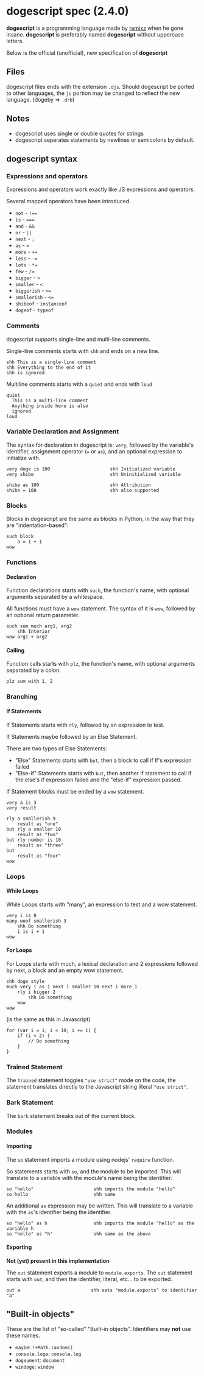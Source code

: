 # dogescript spec (2.4.0)

**dogescript** is a programming language made by [remixz](https://github.com/remixz) when he gone insane. **dogescript** is preferably named **dogescript** without uppercase letters.

Below is the official (unofficial), new specification of **dogescript**

## Files

dogescript files ends with the extension `.djs`. Should dogescript be ported to other languages, the `js` portion may be changed to reflect the new language. (dogeby => `.drb`)

## Notes

* dogescript uses single or double quotes for strings
* dogescript seperates statements by newlines or semicolons by default.

## dogescript syntax

### Expressions and operators

Expressions and operators work exactly like JS expressions and operators.

Several mapped operators have been introduced.

* `not` - `!==`
* `is` - `===`
* `and` - `&&`
* `or` - `||`
* `next` - `; `
* `as` - `=`
* `more` - `+=`
* `less` - `-=`
* `lots` - `*=`
* `few` - `/=`
* `bigger` - `>`
* `smaller` - `<`
* `biggerish` - `>=`
* `smallerish` - `<=`
* `shibeof` - `instanceof`
* `dogeof` - `typeof`

### Comments

dogescript supports single-line and multi-line comments.

Single-line comments starts with `shh` and ends on a new line.

```
shh This is a single-line comment
shh Everything to the end of it
shh is ignored.
```

Multiline comments starts with a `quiet` and ends with `loud`

```
quiet
  This is a multi-line comment
  Anything inside here is also
  ignored
loud
```

### Variable Declaration and Assignment

The syntax for declaration in dogescript is: `very`, followed by the variable's identifier, assignment operator (`=` or `as`), and an optional expression to initialize with.

```
very doge is 100                      shh Initialized variable
very shibe                            shh Uninitialized variable

shibe as 100                          shh Attribution
shibe = 100                           shh also supported
```

### Blocks

Blocks in dogescript are the same as blocks in Python, in the way that they are "indentation-based":

```
such block
	a = 1 + 1
wow
```

### Functions

#### Declaration

Function declarations starts with `such`, the function's name, with optional arguments separated by a whitespace.

All functions must have a `wow` statement. The syntax of it is `wow`, followed by an optional return parameter.

```
such sum much arg1, arg2
	shh Interior
wow arg1 + arg2
```

#### Calling

Function calls starts with `plz`, the function's name, with optional arguments separated by a colon.

```
plz sum with 1, 2
```

### Branching

#### If Statements

If Statements starts with `rly`, followed by an expression to test.

If Statements maybe followed by an Else Statement.

There are two types of Else Statements:

* "Else" Statements starts with `but`, then a block to call if If's expression failed
* "Else-if" Statements starts with `but`, then another if statement to call if the else's if expression failed and the "else-if" expression passed.

If Statement blocks must be ended by a `wow` statement.

```
very a is 3
very result

rly a smallerish 9
	result as "one"
but rly a smaller 10
	result as "two"
but rly number is 10
	result as "three"
but
	result as "four"
wow
```

### Loops

#### While Loops

While Loops starts with "many", an expression to test and a wow statement.

```
very i is 0
many woof smallerish 3
	shh Do something
	i is i + 1
wow
```

#### For Loops

For Loops starts with much, a lexical declaration and 2 expressions followed by next, a block and an empty wow statement.

```
shh doge style
much very i as 1 next i smaller 10 next i more 1
	rly i bigger 2
		shh Do something
	wow
wow
```

(is the same as this in Javascript)

```
for (var i = 1; i < 10; i += 1) {
	if (i < 2) {
		// Do something 
	}
}
```

### Trained Statement

The `trained` statement toggles `"use strict"` mode on the code, the statement translates directly to the Javascript string literal `"use strict"`.

### Bark Statement

The `bark` statement breaks out of the current block.

### Modules

#### Importing

The `so` statement imports a module using nodejs' `require` function.

So statements starts with `so`, and the module to be imported. This will translate to a variable with the module's name being the identifier.

```
so "hello"                      shh imports the module "hello"
so hello                        shh same
```

An additional `as` expression may be written. This will translate to a variable with the `as`'s identifier being the identifier.

```
so "hello" as h                 shh imports the module "hello" as the variable h
so "hello" as "h"               shh same as the above
```

#### Exporting

**Not (yet) present in this implementation**

The `out` statement exports a module to `module.exports`. The `out` statement starts with `out`, and then the identifier, literal, etc... to be exported.

```
out a                          shh sets "module.exports" to identifier "a"
```

## "Built-in objects"

These are the list of "so-called" "Built-in objects". Identifiers may **not** use these names.

* `maybe`: `!+Math.random()`
* `console.loge`: `console.log`
* `dogeument`: `document`
* `windoge`: `window`